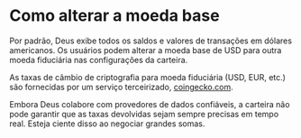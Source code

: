 # Como alterar a moeda base

Por padrão, Deus exibe todos os saldos e valores de transações em dólares americanos. Os usuários podem alterar a moeda base de USD para outra moeda fiduciária nas configurações da carteira.

As taxas de câmbio de criptografia para moeda fiduciária (USD, EUR, etc.) são fornecidas por um serviço terceirizado, [coingecko.com](https://coingecko.com).

Embora Deus colabore com provedores de dados confiáveis, a carteira não pode garantir que as taxas devolvidas sejam sempre precisas em tempo real. Esteja ciente disso ao negociar grandes somas.